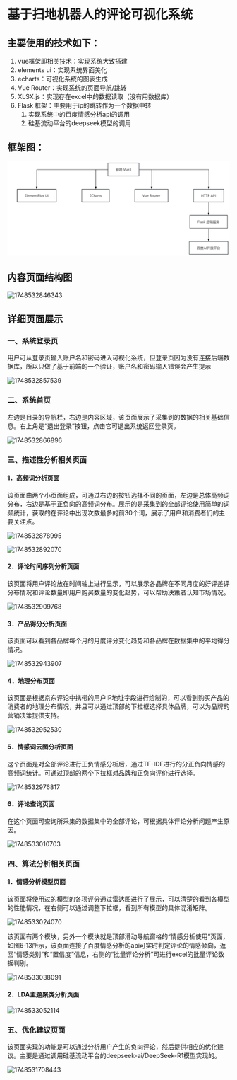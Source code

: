 # 基于扫地机器人的评论可视化系统

## 主要使用的技术如下：

1. vue框架即相关技术：实现系统大致搭建
2. elements ui：实现系统界面美化
3. echarts：可视化系统的图表生成
4. Vue Router：实现系统的页面导航/跳转
5. XLSX.js：实现存在excel中的数据读取（没有用数据库）
6. Flask 框架：主要用于ip的跳转作为一个数据中转
   1. 实现系统中的百度情感分析api的调用
   2. 硅基流动平台的deepseek模型的调用

## 框架图：

![1748532822351](image/README/1748532822351.png)

## 内容页面结构图

![1748532846343](image/README/1748532846343.png)

## 详细页面展示

### 一、系统登录页

用户可从登录页输入账户名和密码进入可视化系统，但登录页因为没有连接后端数据库，所以只做了基于前端的一个验证，账户名和密码输入错误会产生提示

![1748532857539](image/README/1748532857539.png)

### 二、系统首页

左边是目录的导航栏，右边是内容区域，该页面展示了采集到的数据的相关基础信息。右上角是“退出登录”按钮，点击它可退出系统返回登录页。

![1748532866896](image/README/1748532866896.png)

### 三、描述性分析相关页面

#### 1．高频词分析页面

该页面由两个小页面组成，可通过右边的按钮选择不同的页面，左边是总体高频词分布，右边是基于正负向的高频词分布。展示的是采集到的全部评论使用简单的词频统计，获取的在评论中出现次数最多的前30个词，展示了用户和消费者们的主要关注点。

![1748532878995](image/README/1748532878995.png)

![1748532892070](image/README/1748532892070.png)

#### 2．评论时间序列分析页面

该页面将用户评论放在时间轴上进行显示，可以展示各品牌在不同月度的好评差评分布情况和评论数量即用户购买数量的变化趋势，可以帮助决策者认知市场情况。

![1748532909768](image/README/1748532909768.png)

#### 3．产品得分分析页面

该页面可以看到各品牌每个月的月度评分变化趋势和各品牌在数据集中的平均得分情况。

![1748532943907](image/README/1748532943907.png)

#### 4．地理分布页面

该页面是根据京东评论中携带的用户IP地址字段进行绘制的，可以看到购买产品的消费者的地理分布情况，并且可以通过顶部的下拉框选择具体品牌，可以为品牌的营销决策提供支持。

![1748532952530](image/README/1748532952530.png)

#### 5．情感词云图分析页面

这个页面是对全部评论进行正负情感分析后，通过TF-IDF进行的分正负向情感的高频词统计。可通过顶部的两个下拉框对品牌和正负向评价进行选择。

![1748532976817](https://file+.vscode-resource.vscode-cdn.net/c%3A/Users/%E6%AC%BB%E9%9B%A8/Desktop/%E8%AE%BA%E6%96%87%EF%BC%88%E6%AD%A3%E5%BC%8F%EF%BC%89/commentv_system/image/README/1748532976817.png)

#### 6．评论查询页面

在这个页面可查询所采集的数据集中的全部评论，可根据具体评论分析问题产生原因。

![1748533010703](image/README/1748533010703.png)

### 四、算法分析相关页面

#### 1．情感分析模型页面

该页面将使用过的模型的各项评分通过雷达图进行了展示，可以清楚的看到各模型的性能情况，在右侧可以通过调整下拉框，看到所有模型的具体混淆矩阵。

![1748533024070](image/README/1748533024070.png)

该页面有两个模块，另外一个模块就是顶部滑动导航窗格的“情感分析使用”页面，如图6‑13所示，该页面连接了百度情感分析的api可实时判定评论的情感倾向，返回“情感类别”和“置信度”信息，右侧的“批量评论分析”可进行excel的批量评论数据判别。

![1748533038091](image/README/1748533038091.png)

#### 2．LDA主题聚类分析页面

![1748533052114](image/README/1748533052114.png)

### 五、优化建议页面

该页面实现的功能是可以通过分析用户产生的负向评论，然后提供相应的优化建议。主要是通过调用硅基流动平台的deepseek-ai/DeepSeek-R1模型实现的。

![1748531708443](image/README/1748531708443.png)
